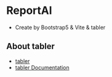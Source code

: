 # ReportAI
 - Create by Bootstrap5 & Vite & tabler 

## About tabler
  - [tabler](https://tabler.io/)
  - [tabler Documentation](https://tabler.io/docs/getting-started)


